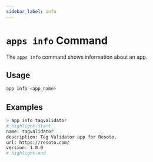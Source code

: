 ```yaml
---
sidebar_label: info
---
```


# `apps info` Command

The `apps info` command shows information about an app.

## Usage

```bash
app info <app_name>
```

## Examples

```bash
> app info tagvalidator
# highlight-start
name: tagvalidator
description: Tag Validator app for Resoto.
url: https://resoto.com/
version: 1.0.0
# highlight-end
```
